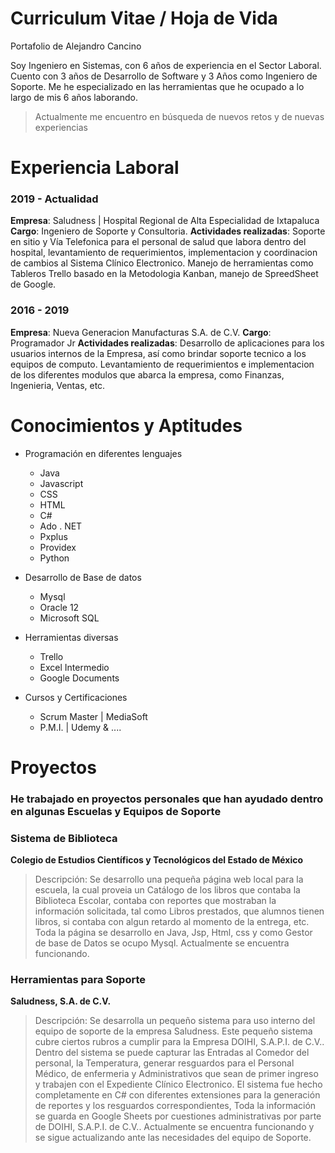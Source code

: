 # Curriculum Vitae / Hoja de Vida

Portafolio de Alejandro Cancino

Soy Ingeniero en Sistemas, con 6 años de experiencia en el Sector Laboral. Cuento con 3 años de Desarrollo de Software y 3 Años como Ingeniero de Soporte.  Me he especializado en las herramientas que he ocupado a lo largo de mis 6 años laborando. 

> Actualmente me encuentro en búsqueda de nuevos retos y de nuevas experiencias


# Experiencia Laboral

### 2019 - Actualidad

**Empresa**: Saludness | Hospital Regional de Alta Especialidad de Ixtapaluca
**Cargo**: Ingeniero de Soporte y Consultoria.
**Actividades realizadas**: Soporte en sitio y Vía Telefonica para el personal de salud que labora dentro del hospital, levantamiento de requerimientos, implementacion y coordinacion de cambios al Sistema Clínico Electronico. Manejo de herramientas como Tableros Trello basado en la Metodologia Kanban, manejo de SpreedSheet de Google. 


### 2016 - 2019

**Empresa**: Nueva Generacion Manufacturas S.A. de C.V.
**Cargo**: Programador Jr
**Actividades realizadas**: Desarrollo de aplicaciones para los usuarios internos de la Empresa, así como brindar soporte tecnico a los equipos de computo. Levantamiento de requerimientos e implementacion de los diferentes modulos que abarca la empresa, como Finanzas, Ingenieria, Ventas, etc.


# Conocimientos y Aptitudes
- Programación en diferentes lenguajes
  - Java
  - Javascript
  - CSS
  - HTML
  - C#
  - Ado . NET
  - Pxplus
  - Providex
  - Python


- Desarrollo de Base de datos 
  - Mysql
  - Oracle 12
  - Microsoft SQL

- Herramientas diversas
  - Trello
  - Excel Intermedio
  - Google Documents


- Cursos y Certificaciones
  - Scrum Master | MediaSoft
  - P.M.I. | Udemy & ....


# Proyectos 

### He trabajado en proyectos personales que han ayudado dentro en algunas Escuelas y Equipos de Soporte


### **Sistema de Biblioteca**
**Colegio de Estudios Científicos y Tecnológicos del Estado de México**
> Descripción: Se desarrollo una pequeña página web local para la escuela, la cual proveia un Catálogo de los libros que contaba la Biblioteca Escolar, contaba con reportes que mostraban la información solicitada, tal como Libros prestados, que alumnos tienen libros, si contaba con algun retardo al momento de la entrega, etc. Toda la página se desarrollo en Java, Jsp, Html, css y como Gestor de base de Datos se ocupo Mysql. Actualmente se encuentra funcionando.

### **Herramientas para Soporte**
**Saludness, S.A. de C.V.**
> Descripción: Se desarrolla un pequeño sistema para uso interno del equipo de soporte de la empresa Saludness. Este pequeño sistema cubre ciertos rubros a cumplir para la Empresa DOIHI, S.A.P.I. de C.V.. Dentro del sistema se puede capturar las Entradas al Comedor del personal, la Temperatura, generar resguardos para el Personal Médico, de enfermeria y Administrativos que sean de primer ingreso y trabajen con el Expediente Clínico Electronico. El sistema fue hecho completamente en C# con diferentes extensiones para la generación de reportes y los resguardos correspondientes, Toda la información se guarda en Google Sheets por cuestiones administrativas por parte de DOIHI, S.A.P.I. de C.V.. Actualmente se encuentra funcionando y se sigue actualizando ante las necesidades del equipo de Soporte.
